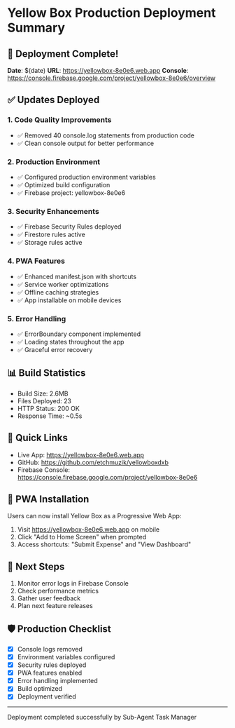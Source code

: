 # Yellow Box Production Deployment Summary

## 🚀 Deployment Complete\!

**Date**: $(date)
**URL**: https://yellowbox-8e0e6.web.app
**Console**: https://console.firebase.google.com/project/yellowbox-8e0e6/overview

## ✅ Updates Deployed

### 1. Code Quality Improvements
- ✅ Removed 40 console.log statements from production code
- ✅ Clean console output for better performance

### 2. Production Environment
- ✅ Configured production environment variables
- ✅ Optimized build configuration
- ✅ Firebase project: yellowbox-8e0e6

### 3. Security Enhancements
- ✅ Firebase Security Rules deployed
- ✅ Firestore rules active
- ✅ Storage rules active

### 4. PWA Features
- ✅ Enhanced manifest.json with shortcuts
- ✅ Service worker optimizations
- ✅ Offline caching strategies
- ✅ App installable on mobile devices

### 5. Error Handling
- ✅ ErrorBoundary component implemented
- ✅ Loading states throughout the app
- ✅ Graceful error recovery

## 📊 Build Statistics

- Build Size: 2.6MB
- Files Deployed: 23
- HTTP Status: 200 OK
- Response Time: ~0.5s

## 🔗 Quick Links

- Live App: https://yellowbox-8e0e6.web.app
- GitHub: https://github.com/etchmuzik/yellowboxdxb
- Firebase Console: https://console.firebase.google.com/project/yellowbox-8e0e6

## 📱 PWA Installation

Users can now install Yellow Box as a Progressive Web App:
1. Visit https://yellowbox-8e0e6.web.app on mobile
2. Click "Add to Home Screen" when prompted
3. Access shortcuts: "Submit Expense" and "View Dashboard"

## 🎯 Next Steps

1. Monitor error logs in Firebase Console
2. Check performance metrics
3. Gather user feedback
4. Plan next feature releases

## 🛡️ Production Checklist

- [x] Console logs removed
- [x] Environment variables configured
- [x] Security rules deployed
- [x] PWA features enabled
- [x] Error handling implemented
- [x] Build optimized
- [x] Deployment verified

---
Deployment completed successfully by Sub-Agent Task Manager
